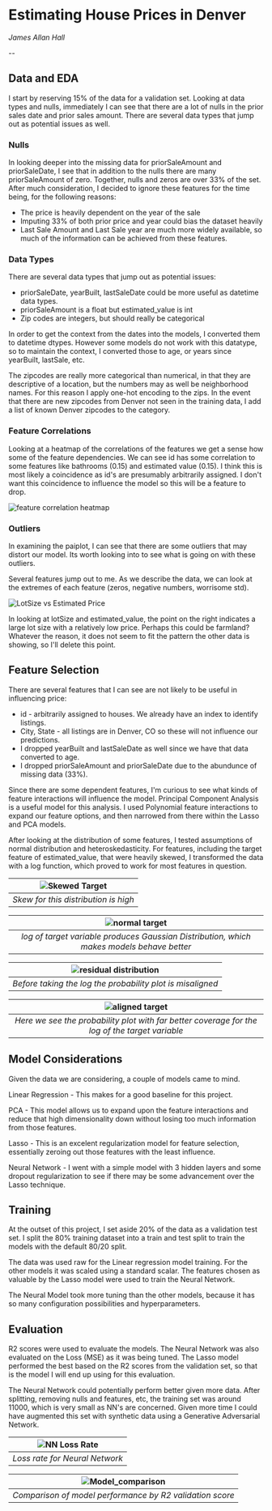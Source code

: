 # Estimating House Prices in Denver
_James Allan Hall_

--

## Data and EDA
I start by reserving 15% of the data for a validation set.   Looking at data types and nulls, immediately I can see that there are a lot of nulls in the prior sales date and prior sales amount.  There are several data types that jump out as potential issues as well.


### Nulls
In looking deeper into the missing data for priorSaleAmount and priorSaleDate, I see that in addition to the nulls there are many priorSaleAmount of zero.  Together, nulls and zeros are over 33% of the set.  After much consideration, I decided to ignore these features for the time being, for the following reasons:

- The price is heavily dependent on the year of the sale
- Imputing 33% of both prior price and year could bias the dataset heavily
- Last Sale Amount and Last Sale year are much more widely available, so much of the information can be achieved from these features.

### Data Types
There are several data types that jump out as potential issues:

- priorSaleDate, yearBuilt, lastSaleDate could be more useful as datetime data types.
- priorSaleAmount is a float but estimated_value is int
- Zip codes are integers, but should really be categorical

In order to get the context from the dates into the models, I converted them to datetime dtypes.  However some models do not work with this datatype, so to maintain the context, I converted those to age, or years since yearBuilt, lastSale, etc.

The zipcodes are really more categorical than numerical, in that they are descriptive of a location, but the numbers may as well be neighborhood names. For this reason I apply one-hot encoding to the zips. In the event that there are new zipcodes from Denver not seen in the training data, I add a list of known Denver zipcodes to the category.

### Feature Correlations
Looking at a heatmap of the correlations of the features we get a sense how some of the feature dependencies.  We can see id has some correlation to some features like bathrooms (0.15) and estimated value (0.15).  I think this is most likely a coincidence as id's are presumably arbitrarily assigned.  I don't want this coincidence to influence the model so this will be a feature to drop.

![feature correlation heatmap](./images/corr_heatmap.png)
### Outliers
In examining the paiplot, I can see that there are some outliers that may distort our model.  Its worth looking into to see what is going on with these outliers.  

Several features jump out to me.  As we describe the data, we can look at the extremes of each feature (zeros, negative numbers, worrisome std).

![LotSize vs Estimated Price](./images/lotsize.png)

In looking at lotSize and estimated_value, the point on the right indicates a large lot size with a relatively low price. Perhaps this could be farmland? Whatever the reason, it does not seem to fit the pattern the other data is showing, so I'll delete this point.


## Feature Selection
There are several features that I can see are not likely to be useful in influencing price:

- id - arbitrarily assigned to houses.  We already have an index to identify listings.
- City, State - all listings are in Denver, CO so these will not influence our predictions.
- I dropped yearBuilt and lastSaleDate as well since we have that data converted to age.
- I dropped priorSaleAmount and priorSaleDate due to the abundunce of missing data (33%).  

Since there are some dependent features, I'm curious to see what kinds of feature interactions will influence the model.  Principal Component Analysis is a useful model for this analysis.  I used Polynomial feature interactions to expand our feature options, and then narrowed from there within the Lasso and PCA models.  

After looking at the distribution of some features, I tested assumptions of normal distribution and heteroskedasticity.  For features, including the target feature of estimated_value, that were heavily skewed, I transformed the data with a log function, which proved to work for most features in question. 

|![Skewed Target](./images/skewed_target.png)|
|:--:| 
| *Skew for this distribution is high* |



|![normal target](./images/normal_target.png)|
|:--:| 
| *log of target variable produces Gaussian Distribution, which makes models behave better*|


|![residual distribution](./images/residual_distribution.png)|
|:--:| 
|*Before taking the log the probability plot is misaligned*|



|![aligned target](./images/aligned_target.png)|
|:--:|
|*Here we see the probability plot with far better coverage for the log of the target variable*|

## Model Considerations
Given the data we are considering, a couple of models came to mind. 

Linear Regression - This makes for a good baseline for this project.

PCA - This model allows us to expand upon the feature interactions and reduce that high dimensionality down without losing too much information from those features.

Lasso - This is an excelent regularization model for feature selection, essentially zeroing out those features with the least influence.

Neural Network - I went with a simple model with 3 hidden layers and some dropout regularization to see if there may be some advancement over the Lasso technique.  


## Training

At the outset of this project, I set aside 20% of the data as a validation test set.  I split the 80% training dataset into a train and test split to train the models with the default 80/20 split.  

The data was used raw for the Linear regression model training.  For the other models it was scaled using a standard scalar.  The features chosen as valuable by the Lasso model were used to train the Neural Network.

The Neural Model took more tuning than the other models, because it has so many configuration possibilities and hyperparameters.  

## Evaluation
R2 scores were used to evaluate the models.  The Neural Network was also evaluated on the Loss (MSE) as it was being tuned.  The Lasso model performed the best based on the R2 scores from the validation set, so that is the model I will end up using for this evaluation.

The Neural Network could potentially perform better given more data.  After splitting, removing nulls and features, etc, the training set was around 11000, which is very small as NN's are concerned.  Given more time I could have augmented this set with synthetic data using a Generative Adversarial Network.  

|![NN Loss Rate](./images/nn_training_loss.png)|
|:--:|
|*Loss rate for Neural Network*|

|![Model_comparison](./images/model_comparison.png)|
|:--:|
|*Comparison of model performance by R2 validation score*|





